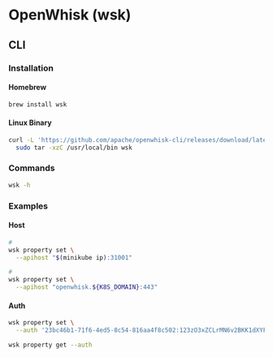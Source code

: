 # OpenWhisk (wsk)

## CLI

### Installation

#### Homebrew

```sh
brew install wsk
```

#### Linux Binary

```sh
curl -L 'https://github.com/apache/openwhisk-cli/releases/download/latest/OpenWhisk_CLI-latest-linux-amd64.tgz' | \
  sudo tar -xzC /usr/local/bin wsk
```

### Commands

```sh
wsk -h
```

### Examples

#### Host

```sh
#
wsk property set \
  --apihost "$(minikube ip):31001"

#
wsk property set \
  --apihost "openwhisk.${K8S_DOMAIN}:443"
```

#### Auth

```sh
wsk property set \
  --auth '23bc46b1-71f6-4ed5-8c54-816aa4f8c502:123zO3xZCLrMN6v2BKK1dXYFpXlPkccOFqm12CdAsMgRU4VrNZ9lyGVCGuMDGIwP'

wsk property get --auth
```
